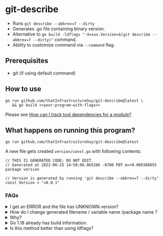 # git-describe

* Runs `git describe --abbrev=7 --dirty`
* Generates .go file containing binary version.
* Alternative to `go build -ldflags "-X=xxx.Version=$(git describe --abbrev=7 --dirty)"` command.
* Ability to customize command via `--command` flag.

## Prerequisites
* git (if using default command)

## How to use

```
go run github.com/thatInfrastructureGuy/git-describe@latest \
   && go build <<your-program-with-flags>>
```

Please see [How can I track tool dependencies for a module?](https://github.com/golang/go/wiki/Modules#how-can-i-track-tool-dependencies-for-a-module)

## What happens on running this program?

```
go run github.com/thatInfrastructureGuy/git-describe@latest
```

A new file gets created `version/const.go` with following contents:

```
// THIS IS GENERATED CODE; DO NOT EDIT.
// Generated at 2022-06-25 14:58:06.865286 -0700 PDT m=+0.000388855
package version

// Version is generated by running 'git describe --abbrev=7 --dirty'
const Version = "v0.0.1"
```

### FAQs

<details>
<summary>
  I get an ERROR and the file has UNKNOWN version? 
</summary>

  `const Version = "UNKNOWN"`
  1. Please make sure you have `git` binary installed.
  2. Check the output of `git describe --abbrev=7 --dirty` manually for your repository.
</details>

<details>
<summary>
  How do I change generated filename / variable name /package name ?
</summary> 

  ```
  go run github.com/thatInfrastructureGuy/git-describe@latest \
     --filepath=version/version.go --package=version --variable=Version
  ```
</details>

<details>
<summary>
  Why?
</summary>

  * I wanted the build to error out if I _forgot_ to generate version. Just make sure you using the `Version` variable somewhere in your program for it to error out.

</details>

<details>
<summary>
 Go 1.18 already has build information.
</summary>
   
| Git-Describe Features | Go 1.18  | 
|-----------------------|----------|
|Git SHA| ✅ | 
|Git Tag| ❌ Works with `go install`.`go build` returns `(devel)`. https://github.com/golang/go/issues/50603 | 
|Number of commits since last tag| ❌ |
|Dirty Flag| ✅ |

</details>

<details>
<summary>
  Is this method better than using ldflags?
</summary>
  ¯\_(ツ)_/¯
</details>
